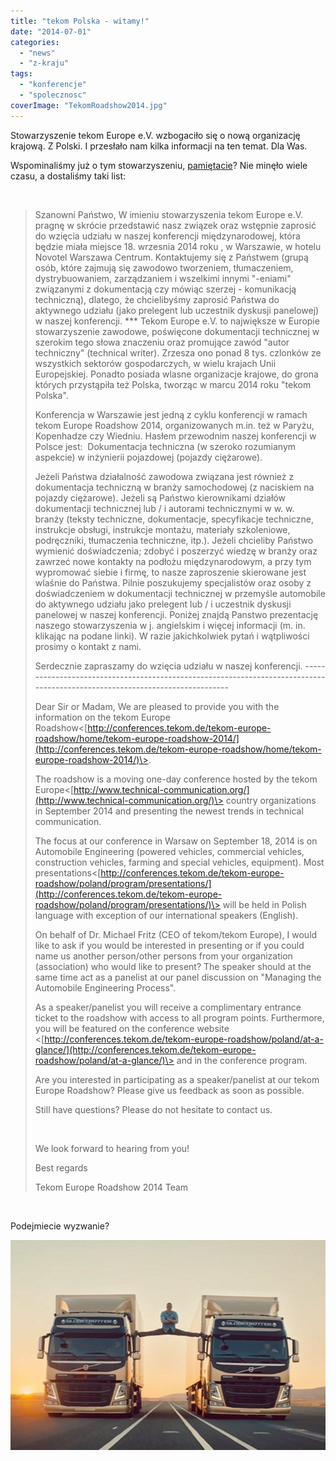 ```yaml
---
title: "tekom Polska - witamy!"
date: "2014-07-01"
categories: 
  - "news"
  - "z-kraju"
tags: 
  - "konferencje"
  - "spolecznosc"
coverImage: "TekomRoadshow2014.jpg"
---
```


Stowarzyszenie tekom Europe e.V. wzbogaciło się o nową organizację krajową. Z Polski. I przesłało nam kilka informacji na ten temat. Dla Was.

Wspominaliśmy już o tym stowarzyszeniu, [pamiętacie](http://techwriter.pl/zostan-mowca-tekom-europe-roadshow-2014/)? Nie minęło wiele czasu, a dostaliśmy taki list:

 

> Szanowni Państwo, W imieniu stowarzyszenia tekom Europe e.V. pragnę w skrócie przedstawić nasz związek oraz wstępnie zaprosić do wzięcia udziału w naszej konferencji międzynarodowej, która będzie miała miejsce 18. wrzesnia 2014 roku , w Warszawie, w hotelu Novotel Warszawa Centrum. Kontaktujemy się z Państwem (grupą osób, które zajmują się zawodowo tworzeniem, tłumaczeniem, dystrybuowaniem, zarządzaniem i wszelkimi innymi "-eniami" związanymi z dokumentacją czy mówiąc szerzej - komunikacją techniczną), dlatego, że chcielibyśmy zaprosić Państwa do aktywnego udziału (jako prelegent lub uczestnik dyskusji panelowej) w naszej konferencji. \*\*\* Tekom Europe e.V. to największe w Europie stowarzyszenie zawodowe, poświęcone dokumentacji technicznej w szerokim tego słowa znaczeniu oraz promujące zawód "autor techniczny" (technical writer). Zrzesza ono ponad 8 tys. czlonków ze wszystkich sektorów gospodarczych, w wielu krajach Unii Europejskiej. Ponadto posiada wlasne organizacje krajowe, do grona których przystąpiła też Polska, tworząc w marcu 2014 roku "tekom Polska".
> 
> Konferencja w Warszawie jest jedną z cyklu konferencji w ramach tekom Europe Roadshow 2014, organizowanych m.in. też w Paryżu, Kopenhadze czy Wiedniu. Hasłem przewodnim naszej konferencji w Polsce jest:  Dokumentacja techniczna (w szeroko rozumianym aspekcie) w inżynierii pojazdowej (pojazdy ciężarowe).
> 
> Jeżeli Państwa działalność zawodowa związana jest również z dokumentacja techniczną w branży samochodowej (z naciskiem na pojazdy ciężarowe). Jeżeli są Państwo kierownikami działów dokumentacji technicznej lub / i autorami technicznymi w w. w. branży (teksty techniczne, dokumentacje, specyfikacje techniczne, instrukcje obsługi, instrukcje montażu, materiały szkoleniowe, podręczniki, tłumaczenia techniczne, itp.). Jeżeli chcieliby Państwo wymienić doświadczenia; zdobyć i poszerzyć wiedzę w branży oraz zawrzeć nowe kontakty na podłożu międzynarodowym, a przy tym wypromować siebie i firmę, to nasze zaproszenie skierowane jest wlaśnie do Państwa. Pilnie poszukujemy specjalistów oraz osoby z doświadczeniem w dokumentacji technicznej w przemyśle automobile do aktywnego udziału jako prelegent lub / i uczestnik dyskusji panelowej w naszej konferencji. Poniżej znajdą Panstwo prezentację naszego stowarzyszenia w j. angielskim i więcej informacji (m. in. klikając na podane linki). W razie jakichkolwiek pytań i wątpliwości prosimy o kontakt z nami.
> 
> Serdecznie zapraszamy do wzięcia udziału w naszej konferencji. -----------------------------------------------------------------------------------------------------------------------------
> 
> Dear Sir or Madam, We are pleased to provide you with the information on the tekom Europe Roadshow<[http://conferences.tekom.de/tekom-europe-roadshow/home/tekom-europe-roadshow-2014/](http://conferences.tekom.de/tekom-europe-roadshow/home/tekom-europe-roadshow-2014/)\>.
> 
> The roadshow is a moving one-day conference hosted by the tekom Europe<[http://www.technical-communication.org/](http://www.technical-communication.org/)\> country organizations in September 2014 and presenting the newest trends in technical communication.
> 
> The focus at our conference in Warsaw on September 18, 2014 is on Automobile Engineering (powered vehicles, commercial vehicles, construction vehicles, farming and special vehicles, equipment). Most presentations<[http://conferences.tekom.de/tekom-europe-roadshow/poland/program/presentations/](http://conferences.tekom.de/tekom-europe-roadshow/poland/program/presentations/)\> will be held in Polish language with exception of our international speakers (English).
> 
> On behalf of Dr. Michael Fritz (CEO of tekom/tekom Europe), I would like to ask if you would be interested in presenting or if you could name us another person/other persons from your organization (association) who would like to present? The speaker should at the same time act as a panelist at our panel discussion on "Managing the Automobile Engineering Process".
> 
> As a speaker/panelist you will receive a complimentary entrance ticket to the roadshow with access to all program points. Furthermore, you will be featured on the conference website  <[http://conferences.tekom.de/tekom-europe-roadshow/poland/at-a-glance/](http://conferences.tekom.de/tekom-europe-roadshow/poland/at-a-glance/)\> and in the conference program.
> 
> Are you interested in participating as a speaker/panelist at our tekom Europe Roadshow? Please give us feedback as soon as possible.
> 
> Still have questions? Please do not hesitate to contact us.
> 
>  
> 
> We look forward to hearing from you!
> 
> Best regards
> 
> Tekom Europe Roadshow 2014 Team

 

Podejmiecie wyzwanie?

[![ciezarowe](images/ciezarowe.jpg)](http://techwriter.pl/wp-content/uploads/2014/06/ciezarowe.jpg)
